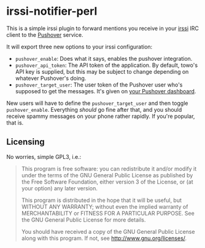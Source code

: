 irssi-notifier-perl
===================

This is a simple irssi plugin to forward mentions you receive in your
[irssi](http://irssi.org) IRC client to the [Pushover](http://pushover.net)
service.

It will export three new options to your irssi configuration:
* `pushover_enable`: Does what it says, enables the pushover integration.
* `pushover_api_token`: The API token of the application. By default, towo's API key is supplied, but this may be subject to change depending on whatever Pushover's doing.
* `pushover_target_user`: The user token of the Pushover user who's supposed to get the messages. It's given on [your Pushover dashboard](http://pushover.net).

New users will have to define the `pushover_target_user` and then toggle `pushover_enable`. Everything _should_ go fine after that, and you should receive spammy messages on your phone rather rapidly. If you're popular, that is.

Licensing
---------

No worries, simple GPL3, i.e.:
>   This program is free software: you can redistribute it and/or modify
>   it under the terms of the GNU General Public License as published by
>   the Free Software Foundation, either version 3 of the License, or
>   (at your option) any later version.
>
>   This program is distributed in the hope that it will be useful,
>   but WITHOUT ANY WARRANTY; without even the implied warranty of
>   MERCHANTABILITY or FITNESS FOR A PARTICULAR PURPOSE.  See the
>   GNU General Public License for more details.
>
>   You should have received a copy of the GNU General Public License
>   along with this program.  If not, see <http://www.gnu.org/licenses/>.
